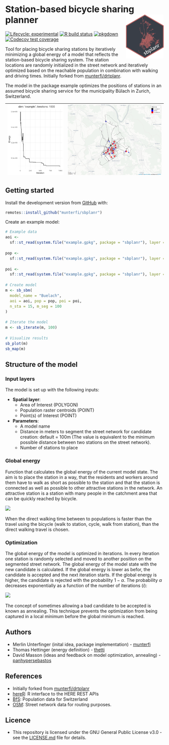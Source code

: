 # Station-based bicycle sharing planner <img src="man/figures/logo.svg" align="right" alt="" width="120" />

<!-- badges: start -->

[![Lifecycle: experimental](https://img.shields.io/badge/lifecycle-experimental-orange.svg)](https://www.tidyverse.org/lifecycle/#experimental)
[![R build status](https://github.com/munterfi/sbplanr/workflows/R-CMD-check/badge.svg)](https://github.com/munterfi/sbplanr/actions)
[![pkgdown](https://github.com/munterfi/sbplanr/workflows/pkgdown/badge.svg)](https://github.com/munterfi/sbplanr/actions)
[![Codecov test coverage](https://codecov.io/gh/munterfi/sbplanr/branch/master/graph/badge.svg)](https://codecov.io/gh/munterfi/sbplanr?branch=master)

<!-- badges: end -->

Tool for placing bicycle sharing stations by iteratively minimizing a global energy of a model that reflects the station-based bicycle sharing system. The station locations are randomly initialized in the street network and iteratively optimized based on the reachable population in combination with walking and driving times. Initially forked from [munterfi/drtplanr](https://github.com/munterfi/drtplanr).

The model in the package example optimizes the positions of stations in an assumed bicycle sharing service for the municipality Bülach in Zurich, Switzerland.

|![](https://github.com/munterfi/sbplanr/blob/master/docs/example_i1000_energy_plot.png)|![](https://github.com/munterfi/sbplanr/blob/master/docs/example_i1000_station_map.png)|
|---|---|

## Getting started

Install the development version from [GitHub](https://github.com/munterfi/sbplanr/) with:

```r
remotes::install_github("munterfi/sbplanr")
```

Create an example model:

```r
# Example data
aoi <-
  sf::st_read(system.file("example.gpkg", package = "sbplanr"), layer = "aoi")

pop <-
  sf::st_read(system.file("example.gpkg", package = "sbplanr"), layer = "pop")

poi <-
  sf::st_read(system.file("example.gpkg", package = "sbplanr"), layer = "poi")[1,]

# Create model
m <- sb_sbm(
  model_name = "Buelach",
  aoi = aoi, pop = pop, poi = poi,
  n_sta = 15, m_seg = 100
)

# Iterate the model
m <- sb_iterate(m, 100)

# Visualize results
sb_plot(m)
sb_map(m)
```

## Structure of the model

### Input layers

The model is set up with the following inputs:

* **Spatial layer**:
  * Area of Interest (POLYGON)
  * Population raster centroids (POINT)
  * Point(s) of Interest (POINT)
* **Parameters**:
  * A model name
  * Distance in meters to segment the street network for candidate creation: default = 100m (The value is equivalent to the minimum possible distance between two stations on the street network).
  * Number of stations to place

### Global energy

Function that calculates the global energy of the current model state. The aim is to place the station in a way, that the residents and workers around them have to walk as short as possible to the station and that the station is connected as well as possible to other attractive stations in the network. An attractive station is a station with many people in the catchment area that can be quickly reached by bicycle.

<img src="https://render.githubusercontent.com/render/math?math=Eg = \sum_{s_1 \neq s_2} \sum_{c \in S_1} \sum_{d \in S_2} P_c * P_d * (Wt_{c} + Bt_{s1s2} + Wt_d)">

When the direct walking time between to populations is faster than the travel using the bicycle (walk to station, cycle, walk from station), than the direct walking travel is chosen.

### Optimization

The global energy of the model is optimized in iterations. In every iteration one station is randomly selected and moved to another position on the segmented street network. The global energy of the model state with the new candidate is calculated. If the global energy is lower as befor, the candidate is accepted and the next iteration starts. If the global energy is higher, the candidate is rejected with the probability $1-\alpha$. The probability $\alpha$ decreases exponentially as a function of the number of iterations ($i$):

<img src="https://render.githubusercontent.com/render/math?math=f(i) = \frac{1}{(i + 1)}">

The concept of sometimes allowing a bad candidate to be accepted is known as annealing. This technique prevents the optimization from being captured in a local minimum before the global minimum is reached.

## Authors

* Merlin Unterfinger (inital idea, package implementation) - [munterfi](https://github.com/munterfi)
* Thomas Hettinger (energy definition) - [thetti](https://github.com/thetti)
* David Masson (ideas and feedback on model optimization, annealing) - [panhypersebastos](https://github.com/panhypersebastos)

## References

* Initially forked from [munterfi/drtplanr](https://github.com/munterfi/drtplanr)
* [hereR](https://github.com/munterfi/hereR): R interface to the HERE REST APIs
* [BfS](https://www.bfs.admin.ch/): Population data for Switzerland
* [OSM](https://www.openstreetmap.org/): Street network data for routing purposes.

## Licence

* This repository is licensed under the GNU General Public License v3.0 - see the [LICENSE.md](LICENSE.md) file for details.
